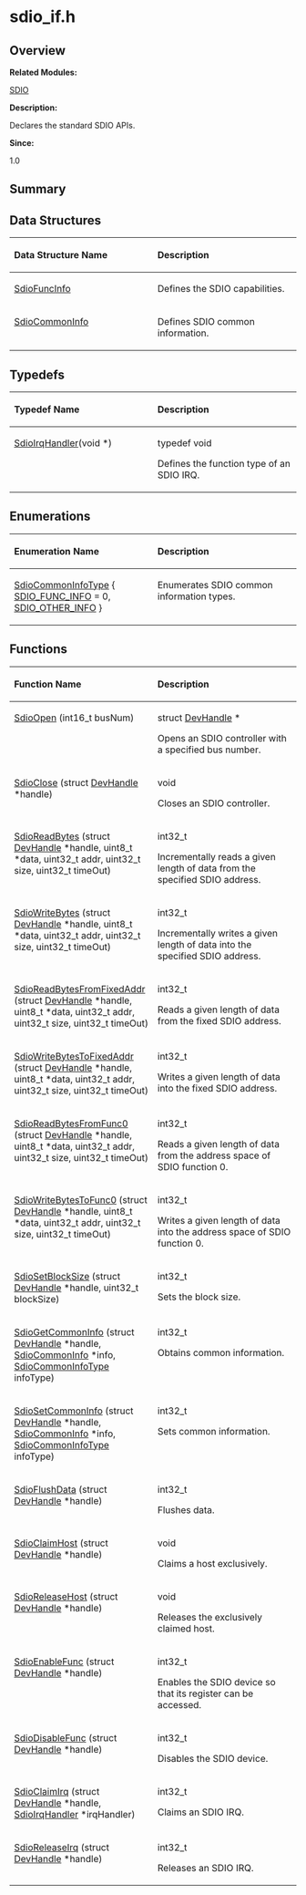 # sdio\_if.h<a name="ZH-CN_TOPIC_0000001054918133"></a>

## **Overview**<a name="section620336583093527"></a>

**Related Modules:**

[SDIO](SDIO.md)

**Description:**

Declares the standard SDIO APIs. 

**Since:**

1.0

## **Summary**<a name="section460166360093527"></a>

## Data Structures<a name="nested-classes"></a>

<a name="table373500756093527"></a>
<table><thead align="left"><tr id="row2054765201093527"><th class="cellrowborder" valign="top" width="50%" id="mcps1.1.3.1.1"><p id="p928426435093527"><a name="p928426435093527"></a><a name="p928426435093527"></a>Data Structure Name</p>
</th>
<th class="cellrowborder" valign="top" width="50%" id="mcps1.1.3.1.2"><p id="p1045776833093527"><a name="p1045776833093527"></a><a name="p1045776833093527"></a>Description</p>
</th>
</tr>
</thead>
<tbody><tr id="row2144733756093527"><td class="cellrowborder" valign="top" width="50%" headers="mcps1.1.3.1.1 "><p id="p686692731093527"><a name="p686692731093527"></a><a name="p686692731093527"></a><a href="SdioFuncInfo.md">SdioFuncInfo</a></p>
</td>
<td class="cellrowborder" valign="top" width="50%" headers="mcps1.1.3.1.2 "><p id="p1101495468093527"><a name="p1101495468093527"></a><a name="p1101495468093527"></a>Defines the SDIO capabilities. </p>
</td>
</tr>
<tr id="row1299902468093527"><td class="cellrowborder" valign="top" width="50%" headers="mcps1.1.3.1.1 "><p id="p2056013779093527"><a name="p2056013779093527"></a><a name="p2056013779093527"></a><a href="SdioCommonInfo.md">SdioCommonInfo</a></p>
</td>
<td class="cellrowborder" valign="top" width="50%" headers="mcps1.1.3.1.2 "><p id="p186678445093527"><a name="p186678445093527"></a><a name="p186678445093527"></a>Defines SDIO common information. </p>
</td>
</tr>
</tbody>
</table>

## Typedefs<a name="typedef-members"></a>

<a name="table318757584093527"></a>
<table><thead align="left"><tr id="row1031092721093527"><th class="cellrowborder" valign="top" width="50%" id="mcps1.1.3.1.1"><p id="p878480039093527"><a name="p878480039093527"></a><a name="p878480039093527"></a>Typedef Name</p>
</th>
<th class="cellrowborder" valign="top" width="50%" id="mcps1.1.3.1.2"><p id="p495592868093527"><a name="p495592868093527"></a><a name="p495592868093527"></a>Description</p>
</th>
</tr>
</thead>
<tbody><tr id="row688333406093527"><td class="cellrowborder" valign="top" width="50%" headers="mcps1.1.3.1.1 "><p id="p872820735093527"><a name="p872820735093527"></a><a name="p872820735093527"></a><a href="SDIO.md#ga858bec274683a4f50d53d1f9f43d204b">SdioIrqHandler</a>(void *)</p>
</td>
<td class="cellrowborder" valign="top" width="50%" headers="mcps1.1.3.1.2 "><p id="p971496478093527"><a name="p971496478093527"></a><a name="p971496478093527"></a>typedef void&nbsp;</p>
<p id="p563912778093527"><a name="p563912778093527"></a><a name="p563912778093527"></a>Defines the function type of an SDIO IRQ. </p>
</td>
</tr>
</tbody>
</table>

## Enumerations<a name="enum-members"></a>

<a name="table348805231093527"></a>
<table><thead align="left"><tr id="row1765663663093527"><th class="cellrowborder" valign="top" width="50%" id="mcps1.1.3.1.1"><p id="p896565792093527"><a name="p896565792093527"></a><a name="p896565792093527"></a>Enumeration Name</p>
</th>
<th class="cellrowborder" valign="top" width="50%" id="mcps1.1.3.1.2"><p id="p1636314604093527"><a name="p1636314604093527"></a><a name="p1636314604093527"></a>Description</p>
</th>
</tr>
</thead>
<tbody><tr id="row1672872858093527"><td class="cellrowborder" valign="top" width="50%" headers="mcps1.1.3.1.1 "><p id="p1429003366093527"><a name="p1429003366093527"></a><a name="p1429003366093527"></a><a href="SDIO.md#ga4037437ac001a9848dd242e8aa632678">SdioCommonInfoType</a> { <a href="SDIO.md#gga4037437ac001a9848dd242e8aa632678aa4e25cb3b51d47da78d6b58d11d946cd">SDIO_FUNC_INFO</a> = 0, <a href="SDIO.md#gga4037437ac001a9848dd242e8aa632678a7aa994f868190924d0bf354c1bb0d67b">SDIO_OTHER_INFO</a> }</p>
</td>
<td class="cellrowborder" valign="top" width="50%" headers="mcps1.1.3.1.2 "><p id="p570634045093527"><a name="p570634045093527"></a><a name="p570634045093527"></a>Enumerates SDIO common information types. </p>
</td>
</tr>
</tbody>
</table>

## Functions<a name="func-members"></a>

<a name="table95650607093527"></a>
<table><thead align="left"><tr id="row1736764406093527"><th class="cellrowborder" valign="top" width="50%" id="mcps1.1.3.1.1"><p id="p1323915635093527"><a name="p1323915635093527"></a><a name="p1323915635093527"></a>Function Name</p>
</th>
<th class="cellrowborder" valign="top" width="50%" id="mcps1.1.3.1.2"><p id="p2087410301093527"><a name="p2087410301093527"></a><a name="p2087410301093527"></a>Description</p>
</th>
</tr>
</thead>
<tbody><tr id="row1685307285093527"><td class="cellrowborder" valign="top" width="50%" headers="mcps1.1.3.1.1 "><p id="p1460103277093527"><a name="p1460103277093527"></a><a name="p1460103277093527"></a><a href="SDIO.md#gadca7b0edcae3df85b3ade33704a306f8">SdioOpen</a> (int16_t busNum)</p>
</td>
<td class="cellrowborder" valign="top" width="50%" headers="mcps1.1.3.1.2 "><p id="p1061511309093527"><a name="p1061511309093527"></a><a name="p1061511309093527"></a>struct <a href="DevHandle.md">DevHandle</a> *&nbsp;</p>
<p id="p1692586144093527"><a name="p1692586144093527"></a><a name="p1692586144093527"></a>Opens an SDIO controller with a specified bus number. </p>
</td>
</tr>
<tr id="row1606912840093527"><td class="cellrowborder" valign="top" width="50%" headers="mcps1.1.3.1.1 "><p id="p252187722093527"><a name="p252187722093527"></a><a name="p252187722093527"></a><a href="SDIO.md#ga15427d4b231423c6de812fedffbd61e3">SdioClose</a> (struct <a href="DevHandle.md">DevHandle</a> *handle)</p>
</td>
<td class="cellrowborder" valign="top" width="50%" headers="mcps1.1.3.1.2 "><p id="p779357974093527"><a name="p779357974093527"></a><a name="p779357974093527"></a>void&nbsp;</p>
<p id="p395510129093527"><a name="p395510129093527"></a><a name="p395510129093527"></a>Closes an SDIO controller. </p>
</td>
</tr>
<tr id="row1790990103093527"><td class="cellrowborder" valign="top" width="50%" headers="mcps1.1.3.1.1 "><p id="p310831698093527"><a name="p310831698093527"></a><a name="p310831698093527"></a><a href="SDIO.md#ga274a9b0ed15c1b4ab961344c74c34304">SdioReadBytes</a> (struct <a href="DevHandle.md">DevHandle</a> *handle, uint8_t *data, uint32_t addr, uint32_t size, uint32_t timeOut)</p>
</td>
<td class="cellrowborder" valign="top" width="50%" headers="mcps1.1.3.1.2 "><p id="p2051363363093527"><a name="p2051363363093527"></a><a name="p2051363363093527"></a>int32_t&nbsp;</p>
<p id="p405305099093527"><a name="p405305099093527"></a><a name="p405305099093527"></a>Incrementally reads a given length of data from the specified SDIO address. </p>
</td>
</tr>
<tr id="row290900429093527"><td class="cellrowborder" valign="top" width="50%" headers="mcps1.1.3.1.1 "><p id="p1953056535093527"><a name="p1953056535093527"></a><a name="p1953056535093527"></a><a href="SDIO.md#ga4daf7bbcb80e38804225ccbaaa496d90">SdioWriteBytes</a> (struct <a href="DevHandle.md">DevHandle</a> *handle, uint8_t *data, uint32_t addr, uint32_t size, uint32_t timeOut)</p>
</td>
<td class="cellrowborder" valign="top" width="50%" headers="mcps1.1.3.1.2 "><p id="p534397445093527"><a name="p534397445093527"></a><a name="p534397445093527"></a>int32_t&nbsp;</p>
<p id="p709757074093527"><a name="p709757074093527"></a><a name="p709757074093527"></a>Incrementally writes a given length of data into the specified SDIO address. </p>
</td>
</tr>
<tr id="row1487234683093527"><td class="cellrowborder" valign="top" width="50%" headers="mcps1.1.3.1.1 "><p id="p1503102571093527"><a name="p1503102571093527"></a><a name="p1503102571093527"></a><a href="SDIO.md#ga78ce6ad2dd6e0e8d74086702897a106f">SdioReadBytesFromFixedAddr</a> (struct <a href="DevHandle.md">DevHandle</a> *handle, uint8_t *data, uint32_t addr, uint32_t size, uint32_t timeOut)</p>
</td>
<td class="cellrowborder" valign="top" width="50%" headers="mcps1.1.3.1.2 "><p id="p1134602047093527"><a name="p1134602047093527"></a><a name="p1134602047093527"></a>int32_t&nbsp;</p>
<p id="p1419075222093527"><a name="p1419075222093527"></a><a name="p1419075222093527"></a>Reads a given length of data from the fixed SDIO address. </p>
</td>
</tr>
<tr id="row973211294093527"><td class="cellrowborder" valign="top" width="50%" headers="mcps1.1.3.1.1 "><p id="p130779472093527"><a name="p130779472093527"></a><a name="p130779472093527"></a><a href="SDIO.md#gae2bffd43990954fb1da9f9c6866c4018">SdioWriteBytesToFixedAddr</a> (struct <a href="DevHandle.md">DevHandle</a> *handle, uint8_t *data, uint32_t addr, uint32_t size, uint32_t timeOut)</p>
</td>
<td class="cellrowborder" valign="top" width="50%" headers="mcps1.1.3.1.2 "><p id="p2118875638093527"><a name="p2118875638093527"></a><a name="p2118875638093527"></a>int32_t&nbsp;</p>
<p id="p1734809374093527"><a name="p1734809374093527"></a><a name="p1734809374093527"></a>Writes a given length of data into the fixed SDIO address. </p>
</td>
</tr>
<tr id="row324313615093527"><td class="cellrowborder" valign="top" width="50%" headers="mcps1.1.3.1.1 "><p id="p67036297093527"><a name="p67036297093527"></a><a name="p67036297093527"></a><a href="SDIO.md#gaed3257012d57f3b12be6da1867a66c31">SdioReadBytesFromFunc0</a> (struct <a href="DevHandle.md">DevHandle</a> *handle, uint8_t *data, uint32_t addr, uint32_t size, uint32_t timeOut)</p>
</td>
<td class="cellrowborder" valign="top" width="50%" headers="mcps1.1.3.1.2 "><p id="p1464346952093527"><a name="p1464346952093527"></a><a name="p1464346952093527"></a>int32_t&nbsp;</p>
<p id="p1267871168093527"><a name="p1267871168093527"></a><a name="p1267871168093527"></a>Reads a given length of data from the address space of SDIO function 0. </p>
</td>
</tr>
<tr id="row1984529484093527"><td class="cellrowborder" valign="top" width="50%" headers="mcps1.1.3.1.1 "><p id="p532480187093527"><a name="p532480187093527"></a><a name="p532480187093527"></a><a href="SDIO.md#gace26ab5ab8cfe037b6d6e132a045a7e0">SdioWriteBytesToFunc0</a> (struct <a href="DevHandle.md">DevHandle</a> *handle, uint8_t *data, uint32_t addr, uint32_t size, uint32_t timeOut)</p>
</td>
<td class="cellrowborder" valign="top" width="50%" headers="mcps1.1.3.1.2 "><p id="p2094935302093527"><a name="p2094935302093527"></a><a name="p2094935302093527"></a>int32_t&nbsp;</p>
<p id="p307915212093527"><a name="p307915212093527"></a><a name="p307915212093527"></a>Writes a given length of data into the address space of SDIO function 0. </p>
</td>
</tr>
<tr id="row1724765618093527"><td class="cellrowborder" valign="top" width="50%" headers="mcps1.1.3.1.1 "><p id="p1957520679093527"><a name="p1957520679093527"></a><a name="p1957520679093527"></a><a href="SDIO.md#gad8e070346da466f5f2d68d1d7d18a738">SdioSetBlockSize</a> (struct <a href="DevHandle.md">DevHandle</a> *handle, uint32_t blockSize)</p>
</td>
<td class="cellrowborder" valign="top" width="50%" headers="mcps1.1.3.1.2 "><p id="p1165187585093527"><a name="p1165187585093527"></a><a name="p1165187585093527"></a>int32_t&nbsp;</p>
<p id="p779107638093527"><a name="p779107638093527"></a><a name="p779107638093527"></a>Sets the block size. </p>
</td>
</tr>
<tr id="row1782260416093527"><td class="cellrowborder" valign="top" width="50%" headers="mcps1.1.3.1.1 "><p id="p1599248429093527"><a name="p1599248429093527"></a><a name="p1599248429093527"></a><a href="SDIO.md#gac5c6bf733ea9e4408fd1109b18741ce8">SdioGetCommonInfo</a> (struct <a href="DevHandle.md">DevHandle</a> *handle, <a href="SdioCommonInfo.md">SdioCommonInfo</a> *info, <a href="SDIO.md#ga4037437ac001a9848dd242e8aa632678">SdioCommonInfoType</a> infoType)</p>
</td>
<td class="cellrowborder" valign="top" width="50%" headers="mcps1.1.3.1.2 "><p id="p1084218452093527"><a name="p1084218452093527"></a><a name="p1084218452093527"></a>int32_t&nbsp;</p>
<p id="p1378709499093527"><a name="p1378709499093527"></a><a name="p1378709499093527"></a>Obtains common information. </p>
</td>
</tr>
<tr id="row680838212093527"><td class="cellrowborder" valign="top" width="50%" headers="mcps1.1.3.1.1 "><p id="p1755596232093527"><a name="p1755596232093527"></a><a name="p1755596232093527"></a><a href="SDIO.md#ga563b67c90fbb88075bf5a05d9b5d5706">SdioSetCommonInfo</a> (struct <a href="DevHandle.md">DevHandle</a> *handle, <a href="SdioCommonInfo.md">SdioCommonInfo</a> *info, <a href="SDIO.md#ga4037437ac001a9848dd242e8aa632678">SdioCommonInfoType</a> infoType)</p>
</td>
<td class="cellrowborder" valign="top" width="50%" headers="mcps1.1.3.1.2 "><p id="p1993211705093527"><a name="p1993211705093527"></a><a name="p1993211705093527"></a>int32_t&nbsp;</p>
<p id="p266812401093527"><a name="p266812401093527"></a><a name="p266812401093527"></a>Sets common information. </p>
</td>
</tr>
<tr id="row1185998328093527"><td class="cellrowborder" valign="top" width="50%" headers="mcps1.1.3.1.1 "><p id="p1052947801093527"><a name="p1052947801093527"></a><a name="p1052947801093527"></a><a href="SDIO.md#gae5a7c821bfd483a676227c29895d08bc">SdioFlushData</a> (struct <a href="DevHandle.md">DevHandle</a> *handle)</p>
</td>
<td class="cellrowborder" valign="top" width="50%" headers="mcps1.1.3.1.2 "><p id="p168461386093527"><a name="p168461386093527"></a><a name="p168461386093527"></a>int32_t&nbsp;</p>
<p id="p584641785093527"><a name="p584641785093527"></a><a name="p584641785093527"></a>Flushes data. </p>
</td>
</tr>
<tr id="row814051288093527"><td class="cellrowborder" valign="top" width="50%" headers="mcps1.1.3.1.1 "><p id="p1104487683093527"><a name="p1104487683093527"></a><a name="p1104487683093527"></a><a href="SDIO.md#ga86e24b0480c860cfad8ff12fbc66bc9f">SdioClaimHost</a> (struct <a href="DevHandle.md">DevHandle</a> *handle)</p>
</td>
<td class="cellrowborder" valign="top" width="50%" headers="mcps1.1.3.1.2 "><p id="p1184583510093527"><a name="p1184583510093527"></a><a name="p1184583510093527"></a>void&nbsp;</p>
<p id="p513377809093527"><a name="p513377809093527"></a><a name="p513377809093527"></a>Claims a host exclusively. </p>
</td>
</tr>
<tr id="row175002314093527"><td class="cellrowborder" valign="top" width="50%" headers="mcps1.1.3.1.1 "><p id="p337402827093527"><a name="p337402827093527"></a><a name="p337402827093527"></a><a href="SDIO.md#gabd2fe2d978e7fde51eba584f30dc8e7c">SdioReleaseHost</a> (struct <a href="DevHandle.md">DevHandle</a> *handle)</p>
</td>
<td class="cellrowborder" valign="top" width="50%" headers="mcps1.1.3.1.2 "><p id="p1077861665093527"><a name="p1077861665093527"></a><a name="p1077861665093527"></a>void&nbsp;</p>
<p id="p493818075093527"><a name="p493818075093527"></a><a name="p493818075093527"></a>Releases the exclusively claimed host. </p>
</td>
</tr>
<tr id="row1284330069093527"><td class="cellrowborder" valign="top" width="50%" headers="mcps1.1.3.1.1 "><p id="p1085108008093527"><a name="p1085108008093527"></a><a name="p1085108008093527"></a><a href="SDIO.md#ga2f31cd318990db879e827e3b8f9f2393">SdioEnableFunc</a> (struct <a href="DevHandle.md">DevHandle</a> *handle)</p>
</td>
<td class="cellrowborder" valign="top" width="50%" headers="mcps1.1.3.1.2 "><p id="p1203608503093527"><a name="p1203608503093527"></a><a name="p1203608503093527"></a>int32_t&nbsp;</p>
<p id="p1364140771093527"><a name="p1364140771093527"></a><a name="p1364140771093527"></a>Enables the SDIO device so that its register can be accessed. </p>
</td>
</tr>
<tr id="row1491790156093527"><td class="cellrowborder" valign="top" width="50%" headers="mcps1.1.3.1.1 "><p id="p2143959607093527"><a name="p2143959607093527"></a><a name="p2143959607093527"></a><a href="SDIO.md#gaabe2a2c83401940ed163feb692f3efc3">SdioDisableFunc</a> (struct <a href="DevHandle.md">DevHandle</a> *handle)</p>
</td>
<td class="cellrowborder" valign="top" width="50%" headers="mcps1.1.3.1.2 "><p id="p1365427742093527"><a name="p1365427742093527"></a><a name="p1365427742093527"></a>int32_t&nbsp;</p>
<p id="p1840882325093527"><a name="p1840882325093527"></a><a name="p1840882325093527"></a>Disables the SDIO device. </p>
</td>
</tr>
<tr id="row1746054416093527"><td class="cellrowborder" valign="top" width="50%" headers="mcps1.1.3.1.1 "><p id="p1530334307093527"><a name="p1530334307093527"></a><a name="p1530334307093527"></a><a href="SDIO.md#ga81f98e541845c15a632cf59cd9c263f8">SdioClaimIrq</a> (struct <a href="DevHandle.md">DevHandle</a> *handle, <a href="SDIO.md#ga858bec274683a4f50d53d1f9f43d204b">SdioIrqHandler</a> *irqHandler)</p>
</td>
<td class="cellrowborder" valign="top" width="50%" headers="mcps1.1.3.1.2 "><p id="p1016710629093527"><a name="p1016710629093527"></a><a name="p1016710629093527"></a>int32_t&nbsp;</p>
<p id="p1377642477093527"><a name="p1377642477093527"></a><a name="p1377642477093527"></a>Claims an SDIO IRQ. </p>
</td>
</tr>
<tr id="row694356972093527"><td class="cellrowborder" valign="top" width="50%" headers="mcps1.1.3.1.1 "><p id="p304671525093527"><a name="p304671525093527"></a><a name="p304671525093527"></a><a href="SDIO.md#ga309d2ff3b603994d6c031b726aa8a305">SdioReleaseIrq</a> (struct <a href="DevHandle.md">DevHandle</a> *handle)</p>
</td>
<td class="cellrowborder" valign="top" width="50%" headers="mcps1.1.3.1.2 "><p id="p430960217093527"><a name="p430960217093527"></a><a name="p430960217093527"></a>int32_t&nbsp;</p>
<p id="p1010237191093527"><a name="p1010237191093527"></a><a name="p1010237191093527"></a>Releases an SDIO IRQ. </p>
</td>
</tr>
</tbody>
</table>

